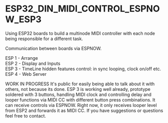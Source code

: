 # ESP32_DIN_MIDI_CONTROL_ESPNOW_ESP3

Using ESP32 boards to build a multinode MIDI controller with each node being responsible for a different task. 

Communication between boards via ESPNOW.

ESP 1 - Arrange <br>
ESP 2 - Display and Inputs <br>
ESP 3 - TimeLine hidden features control: in sync looping, clock on/off etc. <br>
ESP 4 - Web Server <br>

WORK IN PROGRESS
It's public for easily being able to talk about it with others, not because its done.
ESP 3 is working well already, prototype soldered with 3 buttons, handling MIDI clock and controlling delay and looper functions via MIDI CC with different button press combinations. 
It can receive controls via ESPNOW. Right now, it only receives looper level from ESP2 and forwards it as MIDI CC.
If you have suggestions or questions feel free to contact.
